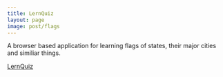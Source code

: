 ```yaml
---
title: LernQuiz
layout: page
image: post/flags
---
```


A browser based application for learning flags of states, their major cities and similiar things.

[LernQuiz](/lernquiz/src/index.html)
